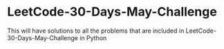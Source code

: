 # LeetCode-30-Days-May-Challenge
This will have solutions to all the problems that are included in LeetCode-30-Days-May-Challenge in Python
